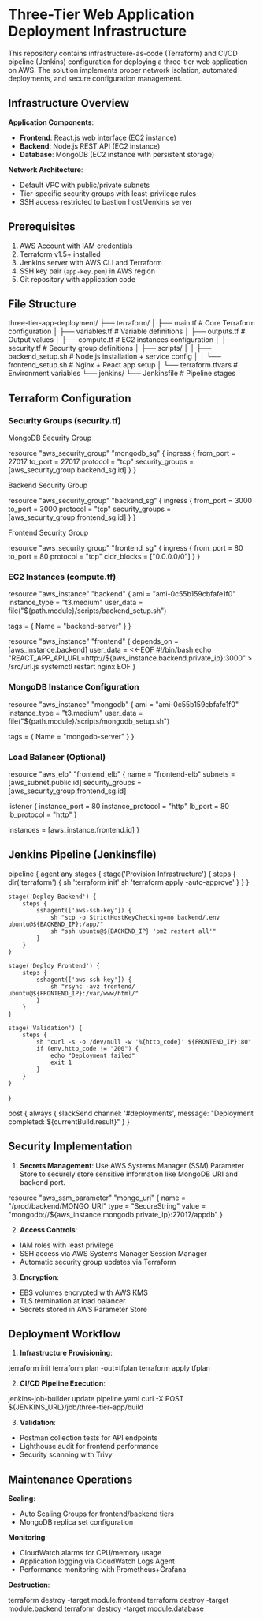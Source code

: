 # Three-Tier Web Application Deployment Infrastructure

This repository contains infrastructure-as-code (Terraform) and CI/CD pipeline (Jenkins) configuration for deploying a three-tier web application on AWS. The solution implements proper network isolation, automated deployments, and secure configuration management.

## Infrastructure Overview

**Application Components**:

- **Frontend**: React.js web interface (EC2 instance)
- **Backend**: Node.js REST API (EC2 instance)
- **Database**: MongoDB (EC2 instance with persistent storage)

**Network Architecture**:

- Default VPC with public/private subnets
- Tier-specific security groups with least-privilege rules
- SSH access restricted to bastion host/Jenkins server

## Prerequisites

1. AWS Account with IAM credentials
2. Terraform v1.5+ installed
3. Jenkins server with AWS CLI and Terraform
4. SSH key pair (`app-key.pem`) in AWS region
5. Git repository with application code

## File Structure

three-tier-app-deployment/
├── terraform/
│ ├── main.tf # Core Terraform configuration
│ ├── variables.tf # Variable definitions
│ ├── outputs.tf # Output values
│ ├── compute.tf # EC2 instances configuration
│ ├── security.tf # Security group definitions
│ ├── scripts/
│ │ ├── backend_setup.sh # Node.js installation + service config
│ │ └── frontend_setup.sh # Nginx + React app setup
│ └── terraform.tfvars # Environment variables
└── jenkins/
└── Jenkinsfile # Pipeline stages

## Terraform Configuration

### Security Groups (security.tf)

MongoDB Security Group

resource "aws_security_group" "mongodb_sg" {
ingress {
from_port = 27017
to_port = 27017
protocol = "tcp"
security_groups = [aws_security_group.backend_sg.id]
}
}

Backend Security Group

resource "aws_security_group" "backend_sg" {
ingress {
from_port = 3000
to_port = 3000
protocol = "tcp"
security_groups = [aws_security_group.frontend_sg.id]
}
}

Frontend Security Group

resource "aws_security_group" "frontend_sg" {
ingress {
from_port = 80
to_port = 80
protocol = "tcp"
cidr_blocks = ["0.0.0.0/0"]
}
}

### EC2 Instances (compute.tf)

resource "aws_instance" "backend" {
ami = "ami-0c55b159cbfafe1f0"
instance_type = "t3.medium"
user_data = file("${path.module}/scripts/backend_setup.sh")

tags = {
Name = "backend-server"
}
}

resource "aws_instance" "frontend" {
depends_on = [aws_instance.backend]
user_data = <<-EOF
#!/bin/bash
echo "REACT_APP_API_URL=http://${aws_instance.backend.private_ip}:3000" > /src/url.js
systemctl restart nginx
EOF
}

### MongoDB Instance Configuration

resource "aws_instance" "mongodb" {
ami = "ami-0c55b159cbfafe1f0"
instance_type = "t3.medium"
user_data = file("${path.module}/scripts/mongodb_setup.sh")

tags = {
Name = "mongodb-server"
}
}

### Load Balancer (Optional)

resource "aws_elb" "frontend_elb" {
name = "frontend-elb"
subnets = [aws_subnet.public.id]
security_groups = [aws_security_group.frontend_sg.id]

listener {
instance_port = 80
instance_protocol = "http"
lb_port = 80
lb_protocol = "http"
}

instances = [aws_instance.frontend.id]
}

## Jenkins Pipeline (Jenkinsfile)

pipeline {
agent any
stages {
stage('Provision Infrastructure') {
steps {
dir('terraform') {
sh 'terraform init'
sh 'terraform apply -auto-approve'
}
}
}

    stage('Deploy Backend') {
        steps {
            sshagent(['aws-ssh-key']) {
                sh "scp -o StrictHostKeyChecking=no backend/.env ubuntu@${BACKEND_IP}:/app/"
                sh "ssh ubuntu@${BACKEND_IP} 'pm2 restart all'"
            }
        }
    }

    stage('Deploy Frontend') {
        steps {
            sshagent(['aws-ssh-key']) {
                sh "rsync -avz frontend/ ubuntu@${FRONTEND_IP}:/var/www/html/"
            }
        }
    }

    stage('Validation') {
        steps {
            sh "curl -s -o /dev/null -w '%{http_code}' ${FRONTEND_IP}:80"
            if (env.http_code != "200") {
                echo "Deployment failed"
                exit 1
            }
        }
    }

}

post {
always {
slackSend channel: '#deployments', message: "Deployment completed: ${currentBuild.result}"
}
}

## Security Implementation

1. **Secrets Management**:
   Use AWS Systems Manager (SSM) Parameter Store to securely store sensitive information like MongoDB URI and backend port.

resource "aws_ssm_parameter" "mongo_uri" {
name = "/prod/backend/MONGO_URI"
type = "SecureString"
value = "mongodb://${aws_instance.mongodb.private_ip}:27017/appdb"
}

2. **Access Controls**:

- IAM roles with least privilege
- SSH access via AWS Systems Manager Session Manager
- Automatic security group updates via Terraform

3. **Encryption**:

- EBS volumes encrypted with AWS KMS
- TLS termination at load balancer
- Secrets stored in AWS Parameter Store

## Deployment Workflow

1. **Infrastructure Provisioning**:

terraform init
terraform plan -out=tfplan
terraform apply tfplan

2. **CI/CD Pipeline Execution**:

jenkins-job-builder update pipeline.yaml
curl -X POST ${JENKINS_URL}/job/three-tier-app/build

3. **Validation**:

- Postman collection tests for API endpoints
- Lighthouse audit for frontend performance
- Security scanning with Trivy

## Maintenance Operations

**Scaling**:

- Auto Scaling Groups for frontend/backend tiers
- MongoDB replica set configuration

**Monitoring**:

- CloudWatch alarms for CPU/memory usage
- Application logging via CloudWatch Logs Agent
- Performance monitoring with Prometheus+Grafana

**Destruction**:

terraform destroy -target module.frontend
terraform destroy -target module.backend
terraform destroy -target module.database
